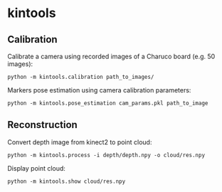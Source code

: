 # kintools

## Calibration

Calibrate a camera using recorded images of a Charuco board (e.g. 50 images):
```
python -m kintools.calibration path_to_images/
```

Markers pose estimation using camera calibration parameters:
```
python -m kintools.pose_estimation cam_params.pkl path_to_image
```

## Reconstruction

Convert depth image from kinect2 to point cloud:
```
python -m kintools.process -i depth/depth.npy -o cloud/res.npy
```

Display point cloud:
```
python -m kintools.show cloud/res.npy
```
